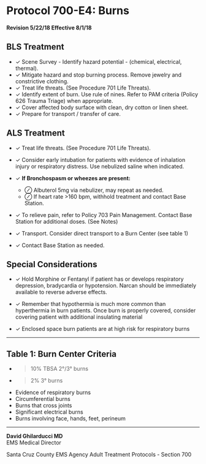 # Protocol 700-E4: Burns

**Revision 5/22/18 Effective 8/1/18**

## BLS Treatment

- ✓ Scene Survey - Identify hazard potential - (chemical, electrical, thermal).
- ✓ Mitigate hazard and stop burning process. Remove jewelry and constrictive clothing.
- ✓ Treat life threats. (See Procedure 701 Life Threats).
- ✓ Identify extent of burn. Use rule of nines. Refer to PAM criteria (Policy 626 Trauma Triage) when appropriate.
- ✓ Cover affected body surface with clean, dry cotton or linen sheet.
- ✓ Prepare for transport / transfer of care.

## ALS Treatment

- ✓ Treat life threats. (See Procedure 701 Life Threats).

- ✓ Consider early intubation for patients with evidence of inhalation injury or respiratory distress. Use nebulized saline when indicated.

- ✓ **If Bronchospasm or wheezes are present:**
  - ⊘ Albuterol 5mg via nebulizer, may repeat as needed.
  - ⊘ If heart rate >160 bpm, withhold treatment and contact Base Station.

- ✓ To relieve pain, refer to Policy 703 Pain Management. Contact Base Station for additional doses. (See Notes)

- ✓ Transport. Consider direct transport to a Burn Center (see table 1)

- ✓ Contact Base Station as needed.

## Special Considerations

- ✓ Hold Morphine or Fentanyl if patient has or develops respiratory depression, bradycardia or hypotension. Narcan should be immediately available to reverse adverse effects.

- ✓ Remember that hypothermia is much more common than hyperthermia in burn patients. Once burn is properly covered, consider covering patient with additional insulating material

- ✓ Enclosed space burn patients are at high risk for respiratory burns

---

## Table 1: Burn Center Criteria

- >10% TBSA 2°/3° burns
- >2% 3° burns
- Evidence of respiratory burns
- Circumferential burns
- Burns that cross joints
- Significant electrical burns
- Burns involving face, hands, feet, perineum

---

**David Ghilarducci MD**  
EMS Medical Director

Santa Cruz County EMS Agency Adult Treatment Protocols - Section 700

